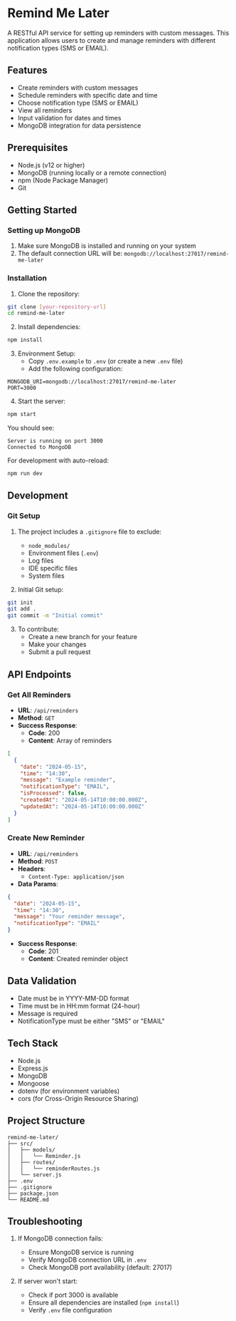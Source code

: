 # Remind Me Later

A RESTful API service for setting up reminders with custom messages. This application allows users to create and manage reminders with different notification types (SMS or EMAIL).

## Features

- Create reminders with custom messages
- Schedule reminders with specific date and time
- Choose notification type (SMS or EMAIL)
- View all reminders
- Input validation for dates and times
- MongoDB integration for data persistence

## Prerequisites

- Node.js (v12 or higher)
- MongoDB (running locally or a remote connection)
- npm (Node Package Manager)
- Git

## Getting Started

### Setting up MongoDB
1. Make sure MongoDB is installed and running on your system
2. The default connection URL will be: `mongodb://localhost:27017/remind-me-later`

### Installation

1. Clone the repository:
```bash
git clone [your-repository-url]
cd remind-me-later
```

2. Install dependencies:
```bash
npm install
```

3. Environment Setup:
   - Copy `.env.example` to `.env` (or create a new `.env` file)
   - Add the following configuration:
```
MONGODB_URI=mongodb://localhost:27017/remind-me-later
PORT=3000
```

4. Start the server:
```bash
npm start
```

You should see:
```
Server is running on port 3000
Connected to MongoDB
```

For development with auto-reload:
```bash
npm run dev
```

## Development

### Git Setup
1. The project includes a `.gitignore` file to exclude:
   - `node_modules/`
   - Environment files (`.env`)
   - Log files
   - IDE specific files
   - System files

2. Initial Git setup:
```bash
git init
git add .
git commit -m "Initial commit"
```

3. To contribute:
   - Create a new branch for your feature
   - Make your changes
   - Submit a pull request

## API Endpoints

### Get All Reminders
- **URL**: `/api/reminders`
- **Method**: `GET`
- **Success Response**:
  - **Code**: 200
  - **Content**: Array of reminders
```json
[
  {
    "date": "2024-05-15",
    "time": "14:30",
    "message": "Example reminder",
    "notificationType": "EMAIL",
    "isProcessed": false,
    "createdAt": "2024-05-14T10:00:00.000Z",
    "updatedAt": "2024-05-14T10:00:00.000Z"
  }
]
```

### Create New Reminder
- **URL**: `/api/reminders`
- **Method**: `POST`
- **Headers**: 
  - `Content-Type: application/json`
- **Data Params**:
```json
{
  "date": "2024-05-15",
  "time": "14:30",
  "message": "Your reminder message",
  "notificationType": "EMAIL"
}
```
- **Success Response**:
  - **Code**: 201
  - **Content**: Created reminder object

## Data Validation

- Date must be in YYYY-MM-DD format
- Time must be in HH:mm format (24-hour)
- Message is required
- NotificationType must be either "SMS" or "EMAIL"

## Tech Stack

- Node.js
- Express.js
- MongoDB
- Mongoose
- dotenv (for environment variables)
- cors (for Cross-Origin Resource Sharing)

## Project Structure

```
remind-me-later/
├── src/
│   ├── models/
│   │   └── Reminder.js
│   ├── routes/
│   │   └── reminderRoutes.js
│   └── server.js
├── .env
├── .gitignore
├── package.json
└── README.md
```

## Troubleshooting

1. If MongoDB connection fails:
   - Ensure MongoDB service is running
   - Verify MongoDB connection URL in `.env`
   - Check MongoDB port availability (default: 27017)

2. If server won't start:
   - Check if port 3000 is available
   - Ensure all dependencies are installed (`npm install`)
   - Verify `.env` file configuration